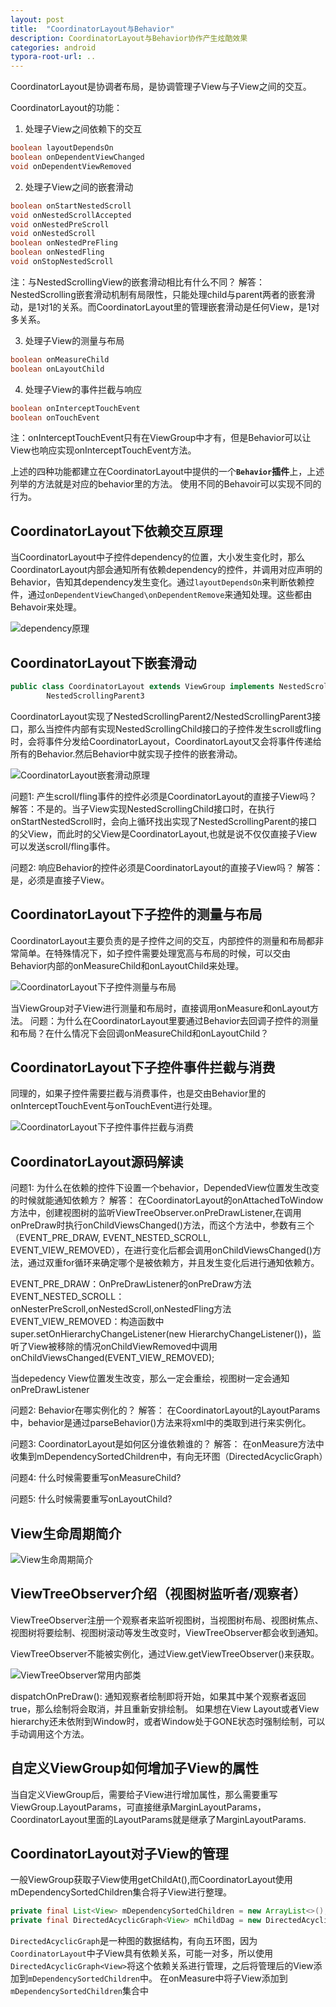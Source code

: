 ```yaml
---
layout: post
title:  "CoordinatorLayout与Behavior"
description: CoordinatorLayout与Behavior协作产生炫酷效果
categories: android
typora-root-url: ..
---
```


CoordinatorLayout是协调者布局，是协调管理子View与子View之间的交互。

CoordinatorLayout的功能：
1. 处理子View之间依赖下的交互
```java
boolean layoutDependsOn
boolean onDependentViewChanged
void onDependentViewRemoved
```
2. 处理子View之间的嵌套滑动
```java
boolean onStartNestedScroll
void onNestedScrollAccepted
void onNestedPreScroll
void onNestedScroll
boolean onNestedPreFling
boolean onNestedFling
void onStopNestedScroll
```
注：与NestedScrollingView的嵌套滑动相比有什么不同？
解答：NestedScrolling嵌套滑动机制有局限性，只能处理child与parent两者的嵌套滑动，是1对1的关系。而CoordinatorLayout里的管理嵌套滑动是任何View，是1对多关系。

3. 处理子View的测量与布局
```java
boolean onMeasureChild
boolean onLayoutChild
```
4. 处理子View的事件拦截与响应
```java
boolean onInterceptTouchEvent
boolean onTouchEvent
```

注：onInterceptTouchEvent只有在ViewGroup中才有，但是Behavior可以让View也响应实现onInterceptTouchEvent方法。

上述的四种功能都建立在CoordinatorLayout中提供的一个<strong>`Behavior`插件</strong>上，上述列举的方法就是对应的behavior里的方法。
使用不同的Behavoir可以实现不同的行为。

## CoordinatorLayout下依赖交互原理

当CoordinatorLayout中子控件dependency的位置，大小发生变化时，那么CoordinatorLayout内部会通知所有依赖dependency的控件，并调用对应声明的Behavior，告知其dependency发生变化。通过`layoutDependsOn`来判断依赖控件，通过`onDependentViewChanged\onDependentRemove`来通知处理。这些都由Behavoir来处理。

![dependency原理](/assets/images/2020-08-13/dependency原理.png)

## CoordinatorLayout下嵌套滑动

```java
public class CoordinatorLayout extends ViewGroup implements NestedScrollingParent2,
        NestedScrollingParent3 
```
CoordinatorLayout实现了NestedScrollingParent2/NestedScrollingParent3接口，那么当控件内部有实现NestedScrollingChild接口的子控件发生scroll或fling时，会将事件分发给CoordinatorLayout，CoordinatorLayout又会将事件传递给所有的Behavior.然后Behavior中就实现子控件的嵌套滑动。

![CoordinatorLayout嵌套滑动原理](/assets/images/2020-08-13/CoordinatorLayout嵌套滑动.png)

问题1: 产生scroll/fling事件的控件必须是CoordinatorLayout的直接子View吗？
解答：不是的。当子View实现NestedScrollingChild接口时，在执行onStartNestedScroll时，会向上循环找出实现了NestedScrollingParent的接口的父View，而此时的父View是CoordinatorLayout,也就是说不仅仅直接子View可以发送scroll/fling事件。

问题2: 响应Behavior的控件必须是CoordinatorLayout的直接子View吗？
解答：是，必须是直接子View。

## CoordinatorLayout下子控件的测量与布局

CoordinatorLayout主要负责的是子控件之间的交互，内部控件的测量和布局都非常简单。在特殊情况下，如子控件需要处理宽高与布局的时候，可以交由Behavior内部的onMeasureChild和onLayoutChild来处理。

![CoordinatorLayout下子控件测量与布局](/assets/images/2020-08-13/CoordinatorLayout下子控件测量与布局.png)

当ViewGroup对子View进行测量和布局时，直接调用onMeasure和onLayout方法。
问题：为什么在CoordinatorLayout里要通过Behavior去回调子控件的测量和布局？在什么情况下会回调onMeasureChild和onLayoutChild？

## CoordinatorLayout下子控件事件拦截与消费

同理的，如果子控件需要拦截与消费事件，也是交由Behavior里的onInterceptTouchEvent与onTouchEvent进行处理。

![CoordinatorLayout下子控件事件拦截与消费](/assets/images/2020-08-13/CoordinatorLayout子控件事件分发与拦截.png)

## CoordinatorLayout源码解读

问题1: 为什么在依赖的控件下设置一个behavior，DependedView位置发生改变的时候就能通知依赖方？
解答：
在CoordinatorLayout的onAttachedToWindow方法中，创建视图树的监听ViewTreeObserver.onPreDrawListener,在调用onPreDraw时执行onChildViewsChanged()方法，而这个方法中，参数有三个（EVENT_PRE_DRAW, EVENT_NESTED_SCROLL, EVENT_VIEW_REMOVED），在进行变化后都会调用onChildViewsChanged()方法，通过双重for循环来确定哪个是被依赖方，并且发生变化后进行通知依赖方。

EVENT_PRE_DRAW：OnPreDrawListener的onPreDraw方法
EVENT_NESTED_SCROLL： onNesterPreScroll,onNestedScroll,onNestedFling方法
EVENT_VIEW_REMOVED：构造函数中super.setOnHierarchyChangeListener(new HierarchyChangeListener())，监听了View被移除的情况onChildViewRemoved中调用onChildViewsChanged(EVENT_VIEW_REMOVED);

当depedency View位置发生改变，那么一定会重绘，视图树一定会通知onPreDrawListener

问题2: Behavior在哪实例化的？
解答：
在CoordinatorLayout的LayoutParams中，behavior是通过parseBehavior()方法来将xml中的类取到进行来实例化。

问题3: CoordinatorLayout是如何区分谁依赖谁的？
解答：
在onMeasure方法中收集到mDependencySortedChildren中，有向无环图（DirectedAcyclicGraph）

问题4: 什么时候需要重写onMeasureChild?

问题5: 什么时候需要重写onLayoutChild?

## View生命周期简介

![View生命周期简介](/assets/images/2020-08-13/View生命周期简介.png)

## ViewTreeObserver介绍（视图树监听者/观察者）

ViewTreeObserver注册一个观察者来监听视图树，当视图树布局、视图树焦点、视图树将要绘制、视图树滚动等发生改变时，ViewTreeObserver都会收到通知。

ViewTreeObserver不能被实例化，通过View.getViewTreeObserver()来获取。

![ViewTreeObserver常用内部类](/assets/images/2020-08-13/ViewTreeObserver常用内部类.png)

dispatchOnPreDraw(): 通知观察者绘制即将开始，如果其中某个观察者返回true，那么绘制将会取消，并且重新安排绘制。
如果想在View Layout或者View hierarchy还未依附到Window时，或者Window处于GONE状态时强制绘制，可以手动调用这个方法。

## 自定义ViewGroup如何增加子View的属性

当自定义ViewGroup后，需要给子View进行增加属性，那么需要重写ViewGroup.LayoutParams，可直接继承MarginLayoutParams，CoordinatorLayout里面的LayoutParams就是继承了MarginLayoutParams.

## CoordinatorLayout对子View的管理

一般ViewGroup获取子View使用getChildAt(),而CoordinatorLayout使用mDependencySortedChildren集合将子View进行整理。
```java
private final List<View> mDependencySortedChildren = new ArrayList<>();
private final DirectedAcyclicGraph<View> mChildDag = new DirectedAcyclicGraph<>();
```
`DirectedAcyclicGraph`是一种图的数据结构，有向五环图，因为`CoordinatorLayout`中子View具有依赖关系，可能一对多，所以使用`DirectedAcyclicGraph<View>`将这个依赖关系进行管理，之后将管理后的View添加到`mDependencySortedChildren`中。
在onMeasure中将子View添加到`mDependencySortedChildren`集合中